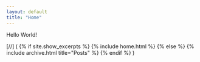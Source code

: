 ```yaml
---
layout: default
title: "Home"
---
```


Hello World!

[//] (
{% if site.show_excerpts %}
  {% include home.html %}
{% else %}
  {% include archive.html title="Posts" %}
{% endif %} )
